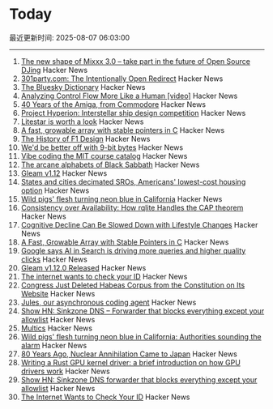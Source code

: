 # Today

最近更新时间: 2025-08-07 06:03:00

--- 
1. [The new shape of Mixxx 3.0 – take part in the future of Open Source DJing](https://mixxx.org/news/2025-08-06-qml-project/) Hacker News
2. [301party.com: The Intentionally Open Redirect](https://301party.com/) Hacker News
3. [The Bluesky Dictionary](https://www.avibagla.com/blueskydictionary/) Hacker News
4. [Analyzing Control Flow More Like a Human [video]](http://wonks.github.io/germane/summer2025/2025/08/06/germane.html) Hacker News
5. [40 Years of the Amiga, from Commodore](https://www.goto10retro.com/p/40-years-of-the-amiga-from-commodore) Hacker News
6. [Project Hyperion: Interstellar ship design competition](https://www.projecthyperion.org) Hacker News
7. [Litestar is worth a look](https://www.b-list.org/weblog/2025/aug/06/litestar/) Hacker News
8. [A fast, growable array with stable pointers in C](https://danielchasehooper.com/posts/segment_array/) Hacker News
9. [The History of F1 Design](https://www.espn.com/espn/feature/story/_/id/43832710/how-f1-evolved-1950-where-headed-2026) Hacker News
10. [We'd be better off with 9-bit bytes](https://pavpanchekha.com/blog/9bit.html) Hacker News
11. [Vibe coding the MIT course catalog](https://stackdiver.com/posts/vibe-coding-the-mit-course-catalog/) Hacker News
12. [The arcane alphabets of Black Sabbath](https://fontsinuse.com/uses/35835/the-arcane-alphabets-of-black-sabbath) Hacker News
13. [Gleam v1.12](https://github.com/gleam-lang/gleam/blob/main/changelog/v1.12.md) Hacker News
14. [States and cities decimated SROs, Americans' lowest-cost housing option](https://www.pew.org/en/research-and-analysis/issue-briefs/2025/07/how-states-and-cities-decimated-americans-lowest-cost-housing-option) Hacker News
15. [Wild pigs' flesh turning neon blue in California](https://phys.org/news/2025-08-wild-pigs-flesh-neon-blue.html) Hacker News
16. [Consistency over Availability: How rqlite Handles the CAP theorem](https://philipotoole.com/consistency-over-availability-how-rqlite-handles-the-cap-theorem/) Hacker News
17. [Cognitive Decline Can Be Slowed Down with Lifestyle Changes](https://www.smithsonianmag.com/smart-news/cognitive-decline-can-be-slowed-down-with-lifestyle-changes-from-diet-to-exercise-and-social-time-new-study-suggests-180987077/) Hacker News
18. [A Fast, Growable Array with Stable Pointers in C](https://danielchasehooper.com/posts/segment_array/) Hacker News
19. [Google says AI in Search is driving more queries and higher quality clicks](https://blog.google/products/search/ai-search-driving-more-queries-higher-quality-clicks/) Hacker News
20. [Gleam v1.12.0 Released](https://github.com/gleam-lang/gleam/blob/main/changelog/v1.12.md) Hacker News
21. [The internet wants to check your ID](https://www.newyorker.com/culture/infinite-scroll/the-internet-wants-to-check-your-id) Hacker News
22. [Congress Just Deleted Habeas Corpus from the Constitution on Its Website](https://abovethelaw.com/2025/08/congress-just-deleted-habeas-corpus-from-the-constitution-on-its-website/) Hacker News
23. [Jules, our asynchronous coding agent](https://blog.google/technology/google-labs/jules-now-available/) Hacker News
24. [Show HN: Sinkzone DNS – Forwarder that blocks everything except your allowlist](https://github.com/berbyte/sinkzone) Hacker News
25. [Multics](https://www.multicians.org/multics.html) Hacker News
26. [Wild pigs' flesh turning neon blue in California: Authorities sounding the alarm](https://phys.org/news/2025-08-wild-pigs-flesh-neon-blue.html) Hacker News
27. [80 Years Ago, Nuclear Annihilation Came to Japan](https://www.nytimes.com/2025/08/05/world/asia/hiroshima-nagasaki-japan-nuclear-photos.html) Hacker News
28. [Writing a Rust GPU kernel driver: a brief introduction on how GPU drivers work](https://www.collabora.com/news-and-blog/blog/2025/08/06/writing-a-rust-gpu-kernel-driver-a-brief-introduction-on-how-gpu-drivers-work/) Hacker News
29. [Show HN: Sinkzone DNS forwarder that blocks everything except your allowlist](https://github.com/berbyte/sinkzone) Hacker News
30. [The Internet Wants to Check Your ID](https://www.newyorker.com/culture/infinite-scroll/the-internet-wants-to-check-your-id) Hacker News
